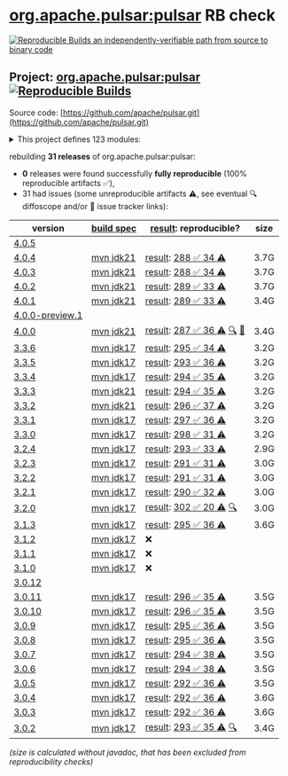 [org.apache.pulsar:pulsar](https://central.sonatype.com/artifact/org.apache.pulsar/pulsar/versions) RB check
=======

[![Reproducible Builds](https://reproducible-builds.org/images/logos/rb.svg) an independently-verifiable path from source to binary code](https://reproducible-builds.org/)

## Project: [org.apache.pulsar:pulsar](https://central.sonatype.com/artifact/org.apache.pulsar/pulsar/versions) [![Reproducible Builds](https://img.shields.io/endpoint?url=https://raw.githubusercontent.com/jvm-repo-rebuild/reproducible-central/master/content/org/apache/pulsar/badge.json)](https://github.com/jvm-repo-rebuild/reproducible-central/blob/master/content/org/apache/pulsar/README.md)

Source code: [https://github.com/apache/pulsar.git](https://github.com/apache/pulsar.git)

<details><summary>This project defines 123 modules:</summary>

* [org.apache.pulsar.tests:integration](https://central.sonatype.com/artifact/org.apache.pulsar.tests/integration/overview)
* [org.apache.pulsar:bouncy-castle-bc](https://central.sonatype.com/artifact/org.apache.pulsar/bouncy-castle-bc/overview)
* [org.apache.pulsar:bouncy-castle-bcfips](https://central.sonatype.com/artifact/org.apache.pulsar/bouncy-castle-bcfips/overview)
* [org.apache.pulsar:bouncy-castle-parent](https://central.sonatype.com/artifact/org.apache.pulsar/bouncy-castle-parent/overview)
* [org.apache.pulsar:buildtools](https://central.sonatype.com/artifact/org.apache.pulsar/buildtools/overview)
* [org.apache.pulsar:distribution](https://central.sonatype.com/artifact/org.apache.pulsar/distribution/overview)
* [org.apache.pulsar:docker-images](https://central.sonatype.com/artifact/org.apache.pulsar/docker-images/overview)
* [org.apache.pulsar:jclouds-shaded](https://central.sonatype.com/artifact/org.apache.pulsar/jclouds-shaded/overview)
* [org.apache.pulsar:jetcd-core-shaded](https://central.sonatype.com/artifact/org.apache.pulsar/jetcd-core-shaded/overview)
* [org.apache.pulsar:managed-ledger](https://central.sonatype.com/artifact/org.apache.pulsar/managed-ledger/overview)
* [org.apache.pulsar:pulsar](https://central.sonatype.com/artifact/org.apache.pulsar/pulsar/overview)
* [org.apache.pulsar:pulsar-all-docker-image](https://central.sonatype.com/artifact/org.apache.pulsar/pulsar-all-docker-image/overview)
* [org.apache.pulsar:pulsar-bom](https://central.sonatype.com/artifact/org.apache.pulsar/pulsar-bom/overview)
* [org.apache.pulsar:pulsar-broker](https://central.sonatype.com/artifact/org.apache.pulsar/pulsar-broker/overview)
* [org.apache.pulsar:pulsar-broker-auth-athenz](https://central.sonatype.com/artifact/org.apache.pulsar/pulsar-broker-auth-athenz/overview)
* [org.apache.pulsar:pulsar-broker-auth-oidc](https://central.sonatype.com/artifact/org.apache.pulsar/pulsar-broker-auth-oidc/overview)
* [org.apache.pulsar:pulsar-broker-auth-sasl](https://central.sonatype.com/artifact/org.apache.pulsar/pulsar-broker-auth-sasl/overview)
* [org.apache.pulsar:pulsar-broker-common](https://central.sonatype.com/artifact/org.apache.pulsar/pulsar-broker-common/overview)
* [org.apache.pulsar:pulsar-cli-utils](https://central.sonatype.com/artifact/org.apache.pulsar/pulsar-cli-utils/overview)
* [org.apache.pulsar:pulsar-client](https://central.sonatype.com/artifact/org.apache.pulsar/pulsar-client/overview)
* [org.apache.pulsar:pulsar-client-1x](https://central.sonatype.com/artifact/org.apache.pulsar/pulsar-client-1x/overview)
* [org.apache.pulsar:pulsar-client-1x-base](https://central.sonatype.com/artifact/org.apache.pulsar/pulsar-client-1x-base/overview)
* [org.apache.pulsar:pulsar-client-2x-shaded](https://central.sonatype.com/artifact/org.apache.pulsar/pulsar-client-2x-shaded/overview)
* [org.apache.pulsar:pulsar-client-admin](https://central.sonatype.com/artifact/org.apache.pulsar/pulsar-client-admin/overview)
* [org.apache.pulsar:pulsar-client-admin-api](https://central.sonatype.com/artifact/org.apache.pulsar/pulsar-client-admin-api/overview)
* [org.apache.pulsar:pulsar-client-admin-original](https://central.sonatype.com/artifact/org.apache.pulsar/pulsar-client-admin-original/overview)
* [org.apache.pulsar:pulsar-client-all](https://central.sonatype.com/artifact/org.apache.pulsar/pulsar-client-all/overview)
* [org.apache.pulsar:pulsar-client-api](https://central.sonatype.com/artifact/org.apache.pulsar/pulsar-client-api/overview)
* [org.apache.pulsar:pulsar-client-auth-athenz](https://central.sonatype.com/artifact/org.apache.pulsar/pulsar-client-auth-athenz/overview)
* [org.apache.pulsar:pulsar-client-auth-sasl](https://central.sonatype.com/artifact/org.apache.pulsar/pulsar-client-auth-sasl/overview)
* [org.apache.pulsar:pulsar-client-messagecrypto-bc](https://central.sonatype.com/artifact/org.apache.pulsar/pulsar-client-messagecrypto-bc/overview)
* [org.apache.pulsar:pulsar-client-original](https://central.sonatype.com/artifact/org.apache.pulsar/pulsar-client-original/overview)
* [org.apache.pulsar:pulsar-client-tools](https://central.sonatype.com/artifact/org.apache.pulsar/pulsar-client-tools/overview)
* [org.apache.pulsar:pulsar-client-tools-api](https://central.sonatype.com/artifact/org.apache.pulsar/pulsar-client-tools-api/overview)
* [org.apache.pulsar:pulsar-common](https://central.sonatype.com/artifact/org.apache.pulsar/pulsar-common/overview)
* [org.apache.pulsar:pulsar-config-validation](https://central.sonatype.com/artifact/org.apache.pulsar/pulsar-config-validation/overview)
* [org.apache.pulsar:pulsar-docker-image](https://central.sonatype.com/artifact/org.apache.pulsar/pulsar-docker-image/overview)
* [org.apache.pulsar:pulsar-docs-tools](https://central.sonatype.com/artifact/org.apache.pulsar/pulsar-docs-tools/overview)
* [org.apache.pulsar:pulsar-functions](https://central.sonatype.com/artifact/org.apache.pulsar/pulsar-functions/overview)
* [org.apache.pulsar:pulsar-functions-api](https://central.sonatype.com/artifact/org.apache.pulsar/pulsar-functions-api/overview)
* [org.apache.pulsar:pulsar-functions-api-examples](https://central.sonatype.com/artifact/org.apache.pulsar/pulsar-functions-api-examples/overview)
* [org.apache.pulsar:pulsar-functions-api-examples-builtin](https://central.sonatype.com/artifact/org.apache.pulsar/pulsar-functions-api-examples-builtin/overview)
* [org.apache.pulsar:pulsar-functions-instance](https://central.sonatype.com/artifact/org.apache.pulsar/pulsar-functions-instance/overview)
* [org.apache.pulsar:pulsar-functions-local-runner](https://central.sonatype.com/artifact/org.apache.pulsar/pulsar-functions-local-runner/overview)
* [org.apache.pulsar:pulsar-functions-local-runner-original](https://central.sonatype.com/artifact/org.apache.pulsar/pulsar-functions-local-runner-original/overview)
* [org.apache.pulsar:pulsar-functions-proto](https://central.sonatype.com/artifact/org.apache.pulsar/pulsar-functions-proto/overview)
* [org.apache.pulsar:pulsar-functions-runtime](https://central.sonatype.com/artifact/org.apache.pulsar/pulsar-functions-runtime/overview)
* [org.apache.pulsar:pulsar-functions-runtime-all](https://central.sonatype.com/artifact/org.apache.pulsar/pulsar-functions-runtime-all/overview)
* [org.apache.pulsar:pulsar-functions-secrets](https://central.sonatype.com/artifact/org.apache.pulsar/pulsar-functions-secrets/overview)
* [org.apache.pulsar:pulsar-functions-utils](https://central.sonatype.com/artifact/org.apache.pulsar/pulsar-functions-utils/overview)
* [org.apache.pulsar:pulsar-functions-worker](https://central.sonatype.com/artifact/org.apache.pulsar/pulsar-functions-worker/overview)
* [org.apache.pulsar:pulsar-io](https://central.sonatype.com/artifact/org.apache.pulsar/pulsar-io/overview)
* [org.apache.pulsar:pulsar-io-aerospike](https://central.sonatype.com/artifact/org.apache.pulsar/pulsar-io-aerospike/overview)
* [org.apache.pulsar:pulsar-io-alluxio](https://central.sonatype.com/artifact/org.apache.pulsar/pulsar-io-alluxio/overview)
* [org.apache.pulsar:pulsar-io-aws](https://central.sonatype.com/artifact/org.apache.pulsar/pulsar-io-aws/overview)
* [org.apache.pulsar:pulsar-io-azuredataexplorer](https://central.sonatype.com/artifact/org.apache.pulsar/pulsar-io-azuredataexplorer/overview)
* [org.apache.pulsar:pulsar-io-batch-data-generator](https://central.sonatype.com/artifact/org.apache.pulsar/pulsar-io-batch-data-generator/overview)
* [org.apache.pulsar:pulsar-io-batch-discovery-triggerers](https://central.sonatype.com/artifact/org.apache.pulsar/pulsar-io-batch-discovery-triggerers/overview)
* [org.apache.pulsar:pulsar-io-canal](https://central.sonatype.com/artifact/org.apache.pulsar/pulsar-io-canal/overview)
* [org.apache.pulsar:pulsar-io-cassandra](https://central.sonatype.com/artifact/org.apache.pulsar/pulsar-io-cassandra/overview)
* [org.apache.pulsar:pulsar-io-common](https://central.sonatype.com/artifact/org.apache.pulsar/pulsar-io-common/overview)
* [org.apache.pulsar:pulsar-io-core](https://central.sonatype.com/artifact/org.apache.pulsar/pulsar-io-core/overview)
* [org.apache.pulsar:pulsar-io-data-generator](https://central.sonatype.com/artifact/org.apache.pulsar/pulsar-io-data-generator/overview)
* [org.apache.pulsar:pulsar-io-debezium](https://central.sonatype.com/artifact/org.apache.pulsar/pulsar-io-debezium/overview)
* [org.apache.pulsar:pulsar-io-debezium-core](https://central.sonatype.com/artifact/org.apache.pulsar/pulsar-io-debezium-core/overview)
* [org.apache.pulsar:pulsar-io-debezium-mongodb](https://central.sonatype.com/artifact/org.apache.pulsar/pulsar-io-debezium-mongodb/overview)
* [org.apache.pulsar:pulsar-io-debezium-mssql](https://central.sonatype.com/artifact/org.apache.pulsar/pulsar-io-debezium-mssql/overview)
* [org.apache.pulsar:pulsar-io-debezium-mysql](https://central.sonatype.com/artifact/org.apache.pulsar/pulsar-io-debezium-mysql/overview)
* [org.apache.pulsar:pulsar-io-debezium-oracle](https://central.sonatype.com/artifact/org.apache.pulsar/pulsar-io-debezium-oracle/overview)
* [org.apache.pulsar:pulsar-io-debezium-postgres](https://central.sonatype.com/artifact/org.apache.pulsar/pulsar-io-debezium-postgres/overview)
* [org.apache.pulsar:pulsar-io-distribution](https://central.sonatype.com/artifact/org.apache.pulsar/pulsar-io-distribution/overview)
* [org.apache.pulsar:pulsar-io-docs](https://central.sonatype.com/artifact/org.apache.pulsar/pulsar-io-docs/overview)
* [org.apache.pulsar:pulsar-io-dynamodb](https://central.sonatype.com/artifact/org.apache.pulsar/pulsar-io-dynamodb/overview)
* [org.apache.pulsar:pulsar-io-elastic-search](https://central.sonatype.com/artifact/org.apache.pulsar/pulsar-io-elastic-search/overview)
* [org.apache.pulsar:pulsar-io-file](https://central.sonatype.com/artifact/org.apache.pulsar/pulsar-io-file/overview)
* [org.apache.pulsar:pulsar-io-flume](https://central.sonatype.com/artifact/org.apache.pulsar/pulsar-io-flume/overview)
* [org.apache.pulsar:pulsar-io-hbase](https://central.sonatype.com/artifact/org.apache.pulsar/pulsar-io-hbase/overview)
* [org.apache.pulsar:pulsar-io-hdfs2](https://central.sonatype.com/artifact/org.apache.pulsar/pulsar-io-hdfs2/overview)
* [org.apache.pulsar:pulsar-io-hdfs3](https://central.sonatype.com/artifact/org.apache.pulsar/pulsar-io-hdfs3/overview)
* [org.apache.pulsar:pulsar-io-http](https://central.sonatype.com/artifact/org.apache.pulsar/pulsar-io-http/overview)
* [org.apache.pulsar:pulsar-io-influxdb](https://central.sonatype.com/artifact/org.apache.pulsar/pulsar-io-influxdb/overview)
* [org.apache.pulsar:pulsar-io-jdbc](https://central.sonatype.com/artifact/org.apache.pulsar/pulsar-io-jdbc/overview)
* [org.apache.pulsar:pulsar-io-jdbc-clickhouse](https://central.sonatype.com/artifact/org.apache.pulsar/pulsar-io-jdbc-clickhouse/overview)
* [org.apache.pulsar:pulsar-io-jdbc-core](https://central.sonatype.com/artifact/org.apache.pulsar/pulsar-io-jdbc-core/overview)
* [org.apache.pulsar:pulsar-io-jdbc-mariadb](https://central.sonatype.com/artifact/org.apache.pulsar/pulsar-io-jdbc-mariadb/overview)
* [org.apache.pulsar:pulsar-io-jdbc-openmldb](https://central.sonatype.com/artifact/org.apache.pulsar/pulsar-io-jdbc-openmldb/overview)
* [org.apache.pulsar:pulsar-io-jdbc-postgres](https://central.sonatype.com/artifact/org.apache.pulsar/pulsar-io-jdbc-postgres/overview)
* [org.apache.pulsar:pulsar-io-jdbc-sqlite](https://central.sonatype.com/artifact/org.apache.pulsar/pulsar-io-jdbc-sqlite/overview)
* [org.apache.pulsar:pulsar-io-kafka](https://central.sonatype.com/artifact/org.apache.pulsar/pulsar-io-kafka/overview)
* [org.apache.pulsar:pulsar-io-kafka-connect-adaptor](https://central.sonatype.com/artifact/org.apache.pulsar/pulsar-io-kafka-connect-adaptor/overview)
* [org.apache.pulsar:pulsar-io-kafka-connect-adaptor-nar](https://central.sonatype.com/artifact/org.apache.pulsar/pulsar-io-kafka-connect-adaptor-nar/overview)
* [org.apache.pulsar:pulsar-io-kinesis](https://central.sonatype.com/artifact/org.apache.pulsar/pulsar-io-kinesis/overview)
* [org.apache.pulsar:pulsar-io-mongo](https://central.sonatype.com/artifact/org.apache.pulsar/pulsar-io-mongo/overview)
* [org.apache.pulsar:pulsar-io-netty](https://central.sonatype.com/artifact/org.apache.pulsar/pulsar-io-netty/overview)
* [org.apache.pulsar:pulsar-io-nsq](https://central.sonatype.com/artifact/org.apache.pulsar/pulsar-io-nsq/overview)
* [org.apache.pulsar:pulsar-io-rabbitmq](https://central.sonatype.com/artifact/org.apache.pulsar/pulsar-io-rabbitmq/overview)
* [org.apache.pulsar:pulsar-io-redis](https://central.sonatype.com/artifact/org.apache.pulsar/pulsar-io-redis/overview)
* [org.apache.pulsar:pulsar-io-solr](https://central.sonatype.com/artifact/org.apache.pulsar/pulsar-io-solr/overview)
* [org.apache.pulsar:pulsar-io-twitter](https://central.sonatype.com/artifact/org.apache.pulsar/pulsar-io-twitter/overview)
* [org.apache.pulsar:pulsar-metadata](https://central.sonatype.com/artifact/org.apache.pulsar/pulsar-metadata/overview)
* [org.apache.pulsar:pulsar-offloader-distribution](https://central.sonatype.com/artifact/org.apache.pulsar/pulsar-offloader-distribution/overview)
* [org.apache.pulsar:pulsar-opentelemetry](https://central.sonatype.com/artifact/org.apache.pulsar/pulsar-opentelemetry/overview)
* [org.apache.pulsar:pulsar-package-bookkeeper-storage](https://central.sonatype.com/artifact/org.apache.pulsar/pulsar-package-bookkeeper-storage/overview)
* [org.apache.pulsar:pulsar-package-core](https://central.sonatype.com/artifact/org.apache.pulsar/pulsar-package-core/overview)
* [org.apache.pulsar:pulsar-package-filesystem-storage](https://central.sonatype.com/artifact/org.apache.pulsar/pulsar-package-filesystem-storage/overview)
* [org.apache.pulsar:pulsar-package-management](https://central.sonatype.com/artifact/org.apache.pulsar/pulsar-package-management/overview)
* [org.apache.pulsar:pulsar-presto-connector](https://central.sonatype.com/artifact/org.apache.pulsar/pulsar-presto-connector/overview)
* [org.apache.pulsar:pulsar-presto-connector-original](https://central.sonatype.com/artifact/org.apache.pulsar/pulsar-presto-connector-original/overview)
* [org.apache.pulsar:pulsar-presto-distribution](https://central.sonatype.com/artifact/org.apache.pulsar/pulsar-presto-distribution/overview)
* [org.apache.pulsar:pulsar-proxy](https://central.sonatype.com/artifact/org.apache.pulsar/pulsar-proxy/overview)
* [org.apache.pulsar:pulsar-server-distribution](https://central.sonatype.com/artifact/org.apache.pulsar/pulsar-server-distribution/overview)
* [org.apache.pulsar:pulsar-shell-distribution](https://central.sonatype.com/artifact/org.apache.pulsar/pulsar-shell-distribution/overview)
* [org.apache.pulsar:pulsar-sql](https://central.sonatype.com/artifact/org.apache.pulsar/pulsar-sql/overview)
* [org.apache.pulsar:pulsar-testclient](https://central.sonatype.com/artifact/org.apache.pulsar/pulsar-testclient/overview)
* [org.apache.pulsar:pulsar-transaction-common](https://central.sonatype.com/artifact/org.apache.pulsar/pulsar-transaction-common/overview)
* [org.apache.pulsar:pulsar-transaction-coordinator](https://central.sonatype.com/artifact/org.apache.pulsar/pulsar-transaction-coordinator/overview)
* [org.apache.pulsar:pulsar-transaction-parent](https://central.sonatype.com/artifact/org.apache.pulsar/pulsar-transaction-parent/overview)
* [org.apache.pulsar:pulsar-websocket](https://central.sonatype.com/artifact/org.apache.pulsar/pulsar-websocket/overview)
* [org.apache.pulsar:structured-event-log](https://central.sonatype.com/artifact/org.apache.pulsar/structured-event-log/overview)
* [org.apache.pulsar:testmocks](https://central.sonatype.com/artifact/org.apache.pulsar/testmocks/overview)
* [org.apache.pulsar:tiered-storage-file-system](https://central.sonatype.com/artifact/org.apache.pulsar/tiered-storage-file-system/overview)
* [org.apache.pulsar:tiered-storage-jcloud](https://central.sonatype.com/artifact/org.apache.pulsar/tiered-storage-jcloud/overview)
* [org.apache.pulsar:tiered-storage-parent](https://central.sonatype.com/artifact/org.apache.pulsar/tiered-storage-parent/overview)
</details>

rebuilding **31 releases** of org.apache.pulsar:pulsar:
- **0** releases were found successfully **fully reproducible** (100% reproducible artifacts :white_check_mark:),
- 31 had issues (some unreproducible artifacts :warning:, see eventual :mag: diffoscope and/or :memo: issue tracker links):

| version | [build spec](/BUILDSPEC.md) | [result](https://reproducible-builds.org/docs/jvm/): reproducible? | size |
| -- | --------- | ------ | -- |
| [4.0.5](https://central.sonatype.com/artifact/org.apache.pulsar/pulsar/4.0.5/pom) | | | |
| [4.0.4](https://central.sonatype.com/artifact/org.apache.pulsar/pulsar/4.0.4/pom) | [mvn jdk21](pulsar-4.0.4.buildspec) | [result](pulsar-4.0.4.buildinfo): [288 :white_check_mark:  34 :warning:](pulsar-4.0.4.buildcompare) | 3.7G |
| [4.0.3](https://central.sonatype.com/artifact/org.apache.pulsar/pulsar/4.0.3/pom) | [mvn jdk21](pulsar-4.0.3.buildspec) | [result](pulsar-4.0.3.buildinfo): [288 :white_check_mark:  34 :warning:](pulsar-4.0.3.buildcompare) | 3.7G |
| [4.0.2](https://central.sonatype.com/artifact/org.apache.pulsar/pulsar/4.0.2/pom) | [mvn jdk21](pulsar-4.0.2.buildspec) | [result](pulsar-4.0.2.buildinfo): [289 :white_check_mark:  33 :warning:](pulsar-4.0.2.buildcompare) | 3.7G |
| [4.0.1](https://central.sonatype.com/artifact/org.apache.pulsar/pulsar/4.0.1/pom) | [mvn jdk21](pulsar-4.0.1.buildspec) | [result](pulsar-4.0.1.buildinfo): [289 :white_check_mark:  33 :warning:](pulsar-4.0.1.buildcompare) | 3.4G |
| [4.0.0-preview.1](https://central.sonatype.com/artifact/org.apache.pulsar/pulsar/4.0.0-preview.1/pom) | | | |
| [4.0.0](https://central.sonatype.com/artifact/org.apache.pulsar/pulsar/4.0.0/pom) | [mvn jdk21](pulsar-4.0.0.buildspec) | [result](pulsar-4.0.0.buildinfo): [287 :white_check_mark:  36 :warning:](pulsar-4.0.0.buildcompare) [:mag:](pulsar-4.0.0.diffoscope) [:memo:](https://github.com/apache/pulsar/pull/23639) | 3.4G |
| [3.3.6](https://central.sonatype.com/artifact/org.apache.pulsar/pulsar/3.3.6/pom) | [mvn jdk17](pulsar-3.3.6.buildspec) | [result](pulsar-3.3.6.buildinfo): [295 :white_check_mark:  34 :warning:](pulsar-3.3.6.buildcompare) | 3.2G |
| [3.3.5](https://central.sonatype.com/artifact/org.apache.pulsar/pulsar/3.3.5/pom) | [mvn jdk17](pulsar-3.3.5.buildspec) | [result](pulsar-3.3.5.buildinfo): [293 :white_check_mark:  36 :warning:](pulsar-3.3.5.buildcompare) | 3.2G |
| [3.3.4](https://central.sonatype.com/artifact/org.apache.pulsar/pulsar/3.3.4/pom) | [mvn jdk17](pulsar-3.3.4.buildspec) | [result](pulsar-3.3.4.buildinfo): [294 :white_check_mark:  35 :warning:](pulsar-3.3.4.buildcompare) | 3.2G |
| [3.3.3](https://central.sonatype.com/artifact/org.apache.pulsar/pulsar/3.3.3/pom) | [mvn jdk21](pulsar-3.3.3.buildspec) | [result](pulsar-3.3.3.buildinfo): [294 :white_check_mark:  35 :warning:](pulsar-3.3.3.buildcompare) | 3.2G |
| [3.3.2](https://central.sonatype.com/artifact/org.apache.pulsar/pulsar/3.3.2/pom) | [mvn jdk21](pulsar-3.3.2.buildspec) | [result](pulsar-3.3.2.buildinfo): [296 :white_check_mark:  37 :warning:](pulsar-3.3.2.buildcompare) | 3.2G |
| [3.3.1](https://central.sonatype.com/artifact/org.apache.pulsar/pulsar/3.3.1/pom) | [mvn jdk17](pulsar-3.3.1.buildspec) | [result](pulsar-3.3.1.buildinfo): [297 :white_check_mark:  36 :warning:](pulsar-3.3.1.buildcompare) | 3.2G |
| [3.3.0](https://central.sonatype.com/artifact/org.apache.pulsar/pulsar/3.3.0/pom) | [mvn jdk17](pulsar-3.3.0.buildspec) | [result](pulsar-3.3.0.buildinfo): [298 :white_check_mark:  31 :warning:](pulsar-3.3.0.buildcompare) | 3.2G |
| [3.2.4](https://central.sonatype.com/artifact/org.apache.pulsar/pulsar/3.2.4/pom) | [mvn jdk17](pulsar-3.2.4.buildspec) | [result](pulsar-3.2.4.buildinfo): [293 :white_check_mark:  33 :warning:](pulsar-3.2.4.buildcompare) | 2.9G |
| [3.2.3](https://central.sonatype.com/artifact/org.apache.pulsar/pulsar/3.2.3/pom) | [mvn jdk17](pulsar-3.2.3.buildspec) | [result](pulsar-3.2.3.buildinfo): [291 :white_check_mark:  31 :warning:](pulsar-3.2.3.buildcompare) | 3.0G |
| [3.2.2](https://central.sonatype.com/artifact/org.apache.pulsar/pulsar/3.2.2/pom) | [mvn jdk17](pulsar-3.2.2.buildspec) | [result](pulsar-3.2.2.buildinfo): [291 :white_check_mark:  31 :warning:](pulsar-3.2.2.buildcompare) | 3.0G |
| [3.2.1](https://central.sonatype.com/artifact/org.apache.pulsar/pulsar/3.2.1/pom) | [mvn jdk17](pulsar-3.2.1.buildspec) | [result](pulsar-3.2.1.buildinfo): [290 :white_check_mark:  32 :warning:](pulsar-3.2.1.buildcompare) | 3.0G |
| [3.2.0](https://central.sonatype.com/artifact/org.apache.pulsar/pulsar/3.2.0/pom) | [mvn jdk17](pulsar-3.2.0.buildspec) | [result](pulsar-3.2.0.buildinfo): [302 :white_check_mark:  20 :warning:](pulsar-3.2.0.buildcompare) [:mag:](pulsar-3.2.0.diffoscope) | 3.0G |
| [3.1.3](https://central.sonatype.com/artifact/org.apache.pulsar/pulsar/3.1.3/pom) | [mvn jdk17](pulsar-3.1.3.buildspec) | [result](pulsar-3.1.3.buildinfo): [295 :white_check_mark:  36 :warning:](pulsar-3.1.3.buildcompare) | 3.6G |
| [3.1.2](https://central.sonatype.com/artifact/org.apache.pulsar/pulsar/3.1.2/pom) | [mvn jdk17](pulsar-3.1.2.buildspec) | :x: | |
| [3.1.1](https://central.sonatype.com/artifact/org.apache.pulsar/pulsar/3.1.1/pom) | [mvn jdk17](pulsar-3.1.1.buildspec) | :x: | |
| [3.1.0](https://central.sonatype.com/artifact/org.apache.pulsar/pulsar/3.1.0/pom) | [mvn jdk17](pulsar-3.1.0.buildspec) | :x: | |
| [3.0.12](https://central.sonatype.com/artifact/org.apache.pulsar/pulsar/3.0.12/pom) | | | |
| [3.0.11](https://central.sonatype.com/artifact/org.apache.pulsar/pulsar/3.0.11/pom) | [mvn jdk17](pulsar-3.0.11.buildspec) | [result](pulsar-3.0.11.buildinfo): [296 :white_check_mark:  35 :warning:](pulsar-3.0.11.buildcompare) | 3.5G |
| [3.0.10](https://central.sonatype.com/artifact/org.apache.pulsar/pulsar/3.0.10/pom) | [mvn jdk17](pulsar-3.0.10.buildspec) | [result](pulsar-3.0.10.buildinfo): [296 :white_check_mark:  35 :warning:](pulsar-3.0.10.buildcompare) | 3.5G |
| [3.0.9](https://central.sonatype.com/artifact/org.apache.pulsar/pulsar/3.0.9/pom) | [mvn jdk17](pulsar-3.0.9.buildspec) | [result](pulsar-3.0.9.buildinfo): [295 :white_check_mark:  36 :warning:](pulsar-3.0.9.buildcompare) | 3.5G |
| [3.0.8](https://central.sonatype.com/artifact/org.apache.pulsar/pulsar/3.0.8/pom) | [mvn jdk17](pulsar-3.0.8.buildspec) | [result](pulsar-3.0.8.buildinfo): [295 :white_check_mark:  36 :warning:](pulsar-3.0.8.buildcompare) | 3.5G |
| [3.0.7](https://central.sonatype.com/artifact/org.apache.pulsar/pulsar/3.0.7/pom) | [mvn jdk17](pulsar-3.0.7.buildspec) | [result](pulsar-3.0.7.buildinfo): [294 :white_check_mark:  38 :warning:](pulsar-3.0.7.buildcompare) | 3.5G |
| [3.0.6](https://central.sonatype.com/artifact/org.apache.pulsar/pulsar/3.0.6/pom) | [mvn jdk17](pulsar-3.0.6.buildspec) | [result](pulsar-3.0.6.buildinfo): [294 :white_check_mark:  38 :warning:](pulsar-3.0.6.buildcompare) | 3.5G |
| [3.0.5](https://central.sonatype.com/artifact/org.apache.pulsar/pulsar/3.0.5/pom) | [mvn jdk17](pulsar-3.0.5.buildspec) | [result](pulsar-3.0.5.buildinfo): [292 :white_check_mark:  36 :warning:](pulsar-3.0.5.buildcompare) | 3.5G |
| [3.0.4](https://central.sonatype.com/artifact/org.apache.pulsar/pulsar/3.0.4/pom) | [mvn jdk17](pulsar-3.0.4.buildspec) | [result](pulsar-3.0.4.buildinfo): [292 :white_check_mark:  36 :warning:](pulsar-3.0.4.buildcompare) | 3.6G |
| [3.0.3](https://central.sonatype.com/artifact/org.apache.pulsar/pulsar/3.0.3/pom) | [mvn jdk17](pulsar-3.0.3.buildspec) | [result](pulsar-3.0.3.buildinfo): [292 :white_check_mark:  36 :warning:](pulsar-3.0.3.buildcompare) | 3.6G |
| [3.0.2](https://central.sonatype.com/artifact/org.apache.pulsar/pulsar/3.0.2/pom) | [mvn jdk17](pulsar-3.0.2.buildspec) | [result](pulsar-3.0.2.buildinfo): [293 :white_check_mark:  35 :warning:](pulsar-3.0.2.buildcompare) [:mag:](pulsar-3.0.2.diffoscope) | 3.4G |

<i>(size is calculated without javadoc, that has been excluded from reproducibility checks)</i>

